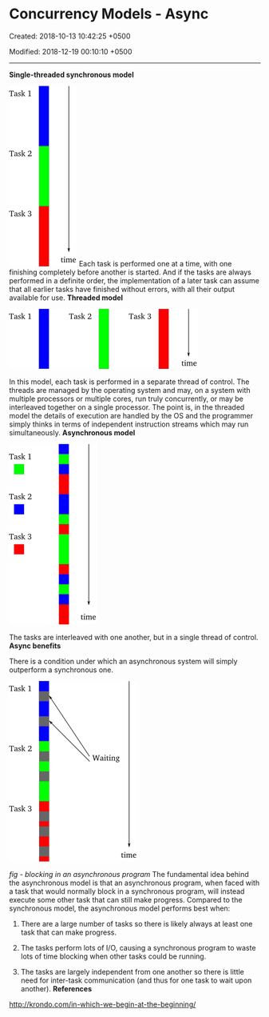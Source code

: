 # Concurrency Models - Async

Created: 2018-10-13 10:42:25 +0500

Modified: 2018-12-19 00:10:10 +0500

---

**Single-threaded synchronous model**

![Figure 1: the synchronous model](media/Concurrency-Models---Async-image1.png)
Each task is performed one at a time, with one finishing completely before another is started. And if the tasks are always performed in a definite order, the implementation of a later task can assume that all earlier tasks have finished without errors, with all their output available for use.
**Threaded model**

![Figure 2: the threaded model](media/Concurrency-Models---Async-image2.png)

In this model, each task is performed in a separate thread of control. The threads are managed by the operating system and may, on a system with multiple processors or multiple cores, run truly concurrently, or may be interleaved together on a single processor. The point is, in the threaded model the details of execution are handled by the OS and the programmer simply thinks in terms of independent instruction streams which may run simultaneously.
**Asynchronous model**

![Figure 3: the asynchronous model](media/Concurrency-Models---Async-image3.png)

The tasks are interleaved with one another, but in a single thread of control.
**Async benefits**

There is a condition under which an asynchronous system will simply outperform a synchronous one.

![Figure 4: blocking in a synchronous program](media/Concurrency-Models---Async-image4.png)

*fig - blocking in an asynchronous program*
The fundamental idea behind the asynchronous model is that an asynchronous program, when faced with a task that would normally block in a synchronous program, will instead execute some other task that can still make progress.
Compared to the synchronous model, the asynchronous model performs best when:

1.  There are a large number of tasks so there is likely always at least one task that can make progress.

2.  The tasks perform lots of I/O, causing a synchronous program to waste lots of time blocking when other tasks could be running.

3.  The tasks are largely independent from one another so there is little need for inter-task communication (and thus for one task to wait upon another).
**References**

<http://krondo.com/in-which-we-begin-at-the-beginning/>

